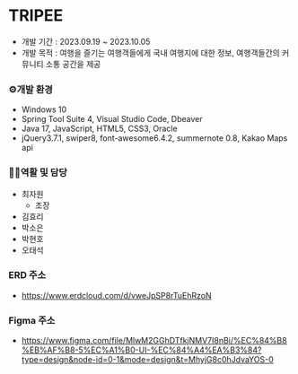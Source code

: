 # TRIPEE

- 개발 기간 : 2023.09.19 ~ 2023.10.05
- 개발 목적 : 여행을 즐기는 여행객들에게 국내 여행지에 대한 정보, 여행객들간의 커뮤니티 소통 공간을 제공
### ⚙개발 환경

- Windows 10
- Spring Tool Suite 4, Visual Studio Code, Dbeaver
- Java 17, JavaScript, HTML5, CSS3, Oracle
- jQuery3.7.1, swiper8, font-awesome6.4.2, summernote 0.8, Kakao Maps api

### 🙋‍♀️역활 및 담당

- 최자원
  - 조장
- 김효리
- 박소은
- 박현호
- 오태석

### ERD 주소

- <https://www.erdcloud.com/d/vweJpSP8rTuEhRzoN>

### Figma 주소

- <https://www.figma.com/file/MlwM2GGhDTfkjNMV7I8nBi/%EC%84%B8%EB%AF%B8-5%EC%A1%B0-UI-%EC%84%A4%EA%B3%84?type=design&node-id=0-1&mode=design&t=MhyjG8c0hJdvaYOS-0>
